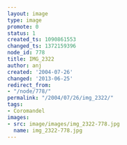 ```yaml
---
layout: image
type: image
promote: 0
status: 1
created_ts: 1090861553
changed_ts: 1372159396
node_id: 778
title: IMG_2322
author: anj
created: '2004-07-26'
changed: '2013-06-25'
redirect_from:
- "/node/778/"
permalink: "/2004/07/26/img_2322/"
tags:
- Coromandel
images:
- src: image/images/img_2322-778.jpg
  name: img_2322-778.jpg
---
```


